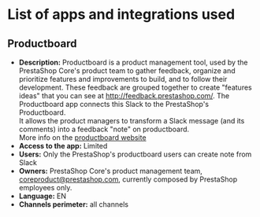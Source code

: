 # List of apps and integrations used

## Productboard
- **Description:** Productboard is a product management tool, used by the PrestaShop Core's product team to gather feedback, organize and prioritize features and improvements to build, and to follow their development.
These feedback are grouped together to create "features ideas" that you can see at http://feedback.prestashop.com/.
The Productboard app connects this Slack to the PrestaShop's Productboard.  
It allows the product managers to transform a Slack message (and its comments) into a feedback "note" on productboard.  
More info on the [productboard website](https://www.productboard.com/)
- **Access to the app:** Limited
- **Users:** Only the PrestaShop's productboard users can create note from Slack
- **Owners:** PrestaShop Core's product management team, coreproduct@prestashop.com, currently composed by PrestaShop employees only.
- **Language:** EN 
- **Channels perimeter:** all channels
